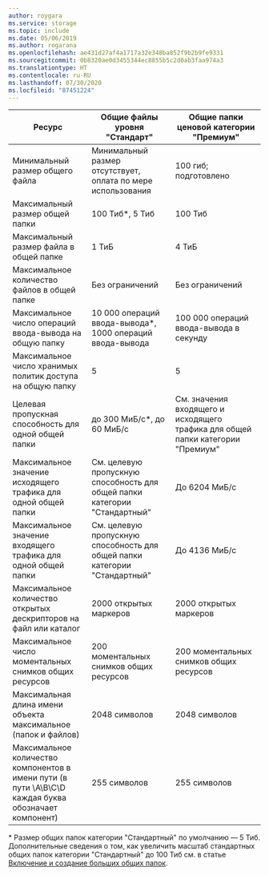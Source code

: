 ```yaml
---
author: roygara
ms.service: storage
ms.topic: include
ms.date: 05/06/2019
ms.author: rogarana
ms.openlocfilehash: ae431d27af4a1717a32e348ba852f9b2b9fe9331
ms.sourcegitcommit: 0b8320ae0d3455344ec8855b5c2d0ab3faa974a3
ms.translationtype: HT
ms.contentlocale: ru-RU
ms.lasthandoff: 07/30/2020
ms.locfileid: "87451224"
---
```

| Ресурс | Общие файлы уровня "Стандарт" | Общие папки ценовой категории "Премиум" |
|----------|---------------|------------------------------------------|
| Минимальный размер общего файла | Минимальный размер отсутствует, оплата по мере использования | 100 гиб; подготовлено |
| Максимальный размер общей папки | 100 Тиб*, 5 Тиб | 100 Тиб |
| Максимальный размер файла в общей папке | 1 ТиБ | 4 ТиБ |
| Максимальное количество файлов в общей папке | Без ограничений | Без ограничений |
| Максимальное число операций ввода-вывода на общую папку | 10 000 операций ввода-вывода*, 1000 операций ввода-вывода | 100 000 операций ввода-вывода в секунду |
| Максимальное число хранимых политик доступа на общую папку | 5 | 5 |
| Целевая пропускная способность для одной общей папки | до 300 MиБ/с*, до 60 MиБ/с  | См. значения входящего и исходящего трафика для общей папки категории "Премиум"|
| Максимальное значение исходящего трафика для одной общей папки | См. целевую пропускную способность для общей папки категории "Стандартный" | До 6204 МиБ/с |
| Максимальное значение входящего трафика для одной общей папки | См. целевую пропускную способность для общей папки категории "Стандартный" | До 4136 МиБ/с |
| Максимальное количество открытых дескрипторов на файл или каталог | 2000 открытых маркеров | 2000 открытых маркеров |
| Максимальное число моментальных снимков общих ресурсов | 200 моментальных снимков общих ресурсов | 200 моментальных снимков общих ресурсов |
| Максимальная длина имени объекта максимальное (папок и файлов) | 2048 символов | 2048 символов |
| Максимальное количество компонентов в имени пути (в пути \A\B\C\D каждая буква обозначает компонент) | 255 символов | 255 символов |

\* Размер общих папок категории "Стандартный" по умолчанию — 5 Тиб. Дополнительные сведения о том, как увеличить масштаб стандартных общих папок категории "Стандартный" до 100 Тиб см. в статье [Включение и создание больших общих папок](../articles/storage/files/storage-files-how-to-create-large-file-share.md).
